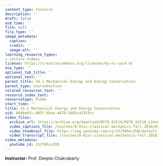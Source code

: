 ```yaml
---
content_type: resource
description: ''
draft: false
end_time: ''
file: null
file_type: ''
image_metadata:
  caption: ''
  credit: ''
  image-alt: ''
learning_resource_types:
- Lecture Videos
license: https://creativecommons.org/licenses/by-nc-sa/4.0/
ocw_type: ''
optional_tab_title: ''
optional_text: ''
parent_title: 24.1 Mechanical Energy and Energy Conservation
parent_type: CourseSection
related_resources_text: ''
resource_index_text: ''
resourcetype: Video
start_time: ''
title: 24.1 Mechanical Energy and Energy Conservation
uid: 80d6e6fc-405f-6bae-4476-5465ca2353cc
video_files:
  archive_url: https://archive.org/download/MIT8.01F16/MIT8_01F16_L24v01_360p.mp4
  video_captions_file: /courses/8-01sc-classical-mechanics-fall-2016/8513b092b1365fef8185b1d9db62964d_z5JfWSocZUQ.vtt
  video_thumbnail_file: https://img.youtube.com/vi/z5JfWSocZUQ/default.jpg
  video_transcript_file: /courses/8-01sc-classical-mechanics-fall-2016/7208b870ab600ad006f7543bd62d015d_z5JfWSocZUQ.pdf
video_metadata:
  youtube_id: z5JfWSocZUQ
---
```

**Instructor:** Prof. Deepto Chakrabarty